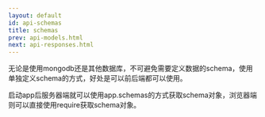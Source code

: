 ```yaml
---
layout: default
id: api-schemas
title: schemas
prev: api-models.html
next: api-responses.html
---
```


无论是使用mongodb还是其他数据库，不可避免需要定义数据的schema，使用单独定义schema的方式，好处是可以前后端都可以使用。

启动app后服务器端就可以使用app.schemas的方式获取schema对象，浏览器端则可以直接使用require获取schema对象。